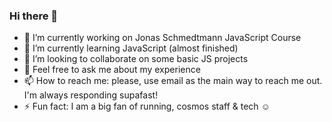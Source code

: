 ### Hi there 👋

<!--
**uuuuulik/uuuuulik** is a ✨ _special_ ✨ repository because its `README.md` (this file) appears on your GitHub profile.

Here are some ideas to get you started:

- 🔭 I’m currently working on ...
- 🌱 I’m currently learning ...
- 👯 I’m looking to collaborate on ...
- 🤔 I’m looking for help with ...
- 💬 Ask me about ...
- 📫 How to reach me: ...
- 😄 Pronouns: ...
- ⚡ Fun fact: ...
-->

- 🔭 I’m currently working on Jonas Schmedtmann JavaScript Course
- 🌱 I’m currently learning JavaScript (almost finished)
- 👯 I’m looking to collaborate on some basic JS projects
- 💬 Feel free to ask me about my experience
- 📫 How to reach me: please, use email as the main way to reach me out. I'm always responding supafast!
- ⚡ Fun fact: I am a big fan of running, cosmos staff & tech ☺️
